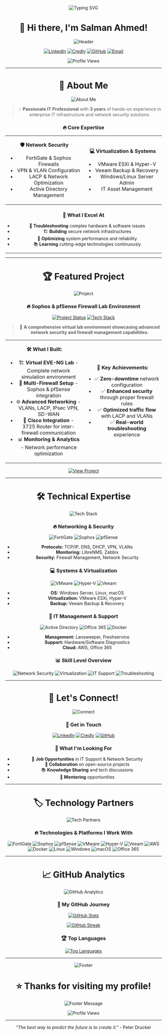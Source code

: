 <div align="center">

<img src="https://readme-typing-svg.herokuapp.com?font=Fira+Code&pause=1000&color=00D4FF&center=true&vCenter=true&width=435&lines=IT+Support+Specialist;Network+Security+Expert;Virtualization+Pro;Tech+Enthusiast" alt="Typing SVG" />

# 👋 Hi there, I'm **Salman Ahmed**!

<div align="center">
  <img src="https://capsule-render.vercel.app/api?type=waving&color=gradient&height=200&section=header&text=Salman%20Ahmed&fontSize=80&fontAlignY=35&animation=twinkling&fontColor=ffffff" alt="Header" />
</div>

<div align="center">

[![LinkedIn](https://img.shields.io/badge/LinkedIn-0077B5?style=for-the-badge&logo=linkedin&logoColor=white)](https://linkedin.com/in/salman-itspecialist)
[![Credly](https://img.shields.io/badge/Credly-FF6B35?style=for-the-badge&logo=credly&logoColor=white)](https://www.credly.com/users/salman-ahmed827)
[![GitHub](https://img.shields.io/badge/GitHub-100000?style=for-the-badge&logo=github&logoColor=white)](https://github.com/salman-itpro)
[![Email](https://img.shields.io/badge/Email-D14836?style=for-the-badge&logo=gmail&logoColor=white)](mailto:salman@example.com)

![Profile Views](https://komarev.com/ghpvc/?username=salman-itpro&style=for-the-badge&color=blueviolet)

</div>

</div>

---

<div align="center">

# 🎯 About Me

<img src="https://readme-typing-svg.herokuapp.com?font=Fira+Code&pause=1000&color=FF6B6B&center=true&vCenter=true&width=500&lines=Passionate+IT+Professional;Network+Security+Expert;Virtualization+Specialist;Tech+Innovator" alt="About Me" />

</div>

<div align="center">

> 💡 **Passionate IT Professional** with **3 years** of hands-on experience in enterprise IT infrastructure and network security solutions.

</div>

<div align="center">

### 🔥 **Core Expertise**

</div>

<div align="center">

<table>
<tr>
<td width="50%" align="center">

**🛡️ Network Security**
- FortiGate & Sophos Firewalls
- VPN & VLAN Configuration  
- LACP & Network Optimization
- Active Directory Management

</td>
<td width="50%" align="center">

**💻 Virtualization & Systems**
- VMware ESXi & Hyper-V
- Veeam Backup & Recovery
- Windows/Linux Server Admin
- IT Asset Management

</td>
</tr>
</table>

</div>

<div align="center">

### 🌟 **What I Excel At**

</div>

<div align="center">

- 🔧 **Troubleshooting** complex hardware & software issues
- 🏗️ **Building** secure network infrastructures
- 🚀 **Optimizing** system performance and reliability
- 📚 **Learning** cutting-edge technologies continuously

</div>

---

---

<div align="center">

# 🏆 Featured Project

<img src="https://readme-typing-svg.herokuapp.com?font=Fira+Code&pause=1000&color=00D4FF&center=true&vCenter=true&width=600&lines=Firewall+Lab+Environment;Network+Security+Project;Virtual+Infrastructure;Advanced+Networking" alt="Project" />

</div>

<div align="center">

### 🔥 **Sophos & pfSense Firewall Lab Environment**

[![Project Status](https://img.shields.io/badge/Status-Completed-brightgreen?style=for-the-badge&logo=check-circle)](https://github.com/salman-itpro)
[![Tech Stack](https://img.shields.io/badge/Tech-EVE--NG%20%7C%20Cisco%20%7C%20Sophos%20%7C%20pfSense-blue?style=for-the-badge)](https://github.com/salman-itpro)

</div>

<div align="center">

> 🎯 **A comprehensive virtual lab environment showcasing advanced network security and firewall management capabilities.**

</div>

<div align="center">

<table>
<tr>
<td width="50%" align="center">

**🛠️ What I Built:**
- 🏗️ **Virtual EVE-NG Lab** - Complete network simulation environment
- 🔐 **Multi-Firewall Setup** - Sophos & pfSense integration
- 🌐 **Advanced Networking** - VLANs, LACP, IPsec VPN, SD-WAN
- 🔗 **Cisco Integration** - 3725 Router for inter-firewall communication
- 📊 **Monitoring & Analytics** - Network performance optimization

</td>
<td width="50%" align="center">

**🚀 Key Achievements:**
- ✅ **Zero-downtime** network configuration
- ✅ **Enhanced security** through proper firewall rules
- ✅ **Optimized traffic flow** with LACP and VLANs
- ✅ **Real-world troubleshooting** experience

</td>
</tr>
</table>

</div>

<div align="center">

[![View Project](https://img.shields.io/badge/View%20on%20LinkedIn-0077B5?style=for-the-badge&logo=linkedin&logoColor=white)](https://linkedin.com/in/salman-itspecialist)

</div>

---

<div align="center">

# 🛠️ Technical Expertise

<img src="https://readme-typing-svg.herokuapp.com?font=Fira+Code&pause=1000&color=FF6B6B&center=true&vCenter=true&width=500&lines=Networking+%26+Security;Systems+%26+Virtualization;IT+Management+%26+Support;Cloud+Technologies" alt="Tech Stack" />

</div>

<div align="center">

### 🔥 **Networking & Security**

![FortiGate](https://img.shields.io/badge/FortiGate-FF6B35?style=for-the-badge&logo=fortinet&logoColor=white)
![Sophos](https://img.shields.io/badge/Sophos-FF6B35?style=for-the-badge&logo=sophos&logoColor=white)
![pfSense](https://img.shields.io/badge/pfSense-212121?style=for-the-badge&logo=pfsense&logoColor=white)

- **Protocols:** TCP/IP, DNS, DHCP, VPN, VLANs
- **Monitoring:** LibreNMS, Zabbix
- **Security:** Firewall Management, Network Security

</div>

<div align="center">

### 💻 **Systems & Virtualization**

![VMware](https://img.shields.io/badge/VMware-607078?style=for-the-badge&logo=vmware&logoColor=white)
![Hyper-V](https://img.shields.io/badge/Hyper--V-0078D4?style=for-the-badge&logo=microsoft&logoColor=white)
![Veeam](https://img.shields.io/badge/Veeam-00B4D8?style=for-the-badge&logo=veeam&logoColor=white)

- **OS:** Windows Server, Linux, macOS
- **Virtualization:** VMware ESXi, Hyper-V
- **Backup:** Veeam Backup & Recovery

</div>

<div align="center">

### 🔧 **IT Management & Support**

![Active Directory](https://img.shields.io/badge/Active%20Directory-0078D4?style=for-the-badge&logo=microsoft&logoColor=white)
![Office 365](https://img.shields.io/badge/Office%20365-D83B01?style=for-the-badge&logo=microsoft&logoColor=white)
![Docker](https://img.shields.io/badge/Docker-2496ED?style=for-the-badge&logo=docker&logoColor=white)

- **Management:** Lansweeper, Freshservice
- **Support:** Hardware/Software Diagnostics
- **Cloud:** AWS, Office 365

</div>

<div align="center">

### 📊 **Skill Level Overview**

![Network Security](https://img.shields.io/badge/Network%20Security-Expert-red?style=for-the-badge&logo=shield&logoColor=white)
![Virtualization](https://img.shields.io/badge/Virtualization-Advanced-orange?style=for-the-badge&logo=server&logoColor=white)
![IT Support](https://img.shields.io/badge/IT%20Support-Expert-green?style=for-the-badge&logo=tools&logoColor=white)
![Troubleshooting](https://img.shields.io/badge/Troubleshooting-Expert-blue?style=for-the-badge&logo=bug&logoColor=white)

</div>

---

<div align="center">

# 🤝 Let's Connect!

<img src="https://readme-typing-svg.herokuapp.com?font=Fira+Code&pause=1000&color=00D4FF&center=true&vCenter=true&width=500&lines=Let's+Connect;Get+in+Touch;Collaborate;Build+Together" alt="Connect" />

</div>

<div align="center">

### 💬 **Get in Touch**

[![LinkedIn](https://img.shields.io/badge/LinkedIn-0077B5?style=for-the-badge&logo=linkedin&logoColor=white)](https://linkedin.com/in/salman-itspecialist)
[![Credly](https://img.shields.io/badge/Credly-FF6B35?style=for-the-badge&logo=credly&logoColor=white)](https://www.credly.com/users/salman-ahmed827)
[![GitHub](https://img.shields.io/badge/GitHub-100000?style=for-the-badge&logo=github&logoColor=white)](https://github.com/salman-itpro)

</div>

<div align="center">

### 🎯 **What I'm Looking For**

- 💼 **Job Opportunities** in IT Support & Network Security
- 🤝 **Collaboration** on open-source projects
- 📚 **Knowledge Sharing** and tech discussions
- 🌟 **Mentoring** opportunities

</div>

---

<div align="center">

# 🏷️ Technology Partners

<img src="https://readme-typing-svg.herokuapp.com?font=Fira+Code&pause=1000&color=FF6B6B&center=true&vCenter=true&width=600&lines=Technologies+%26+Platforms;Firewall+Solutions;Virtualization+Tools;Cloud+Services" alt="Tech Partners" />

</div>

<div align="center">

### 🔥 **Technologies & Platforms I Work With**

<img src="https://img.shields.io/badge/FortiGate-FF6B35?style=for-the-badge&logo=fortinet&logoColor=white" alt="FortiGate"/>
<img src="https://img.shields.io/badge/Sophos-FF6B35?style=for-the-badge&logo=sophos&logoColor=white" alt="Sophos"/>
<img src="https://img.shields.io/badge/pfSense-212121?style=for-the-badge&logo=pfsense&logoColor=white" alt="pfSense"/>
<img src="https://img.shields.io/badge/VMware-607078?style=for-the-badge&logo=vmware&logoColor=white" alt="VMware"/>
<img src="https://img.shields.io/badge/Hyper--V-0078D4?style=for-the-badge&logo=microsoft&logoColor=white" alt="Hyper-V"/>
<img src="https://img.shields.io/badge/Veeam-00B4D8?style=for-the-badge&logo=veeam&logoColor=white" alt="Veeam"/>
<img src="https://img.shields.io/badge/AWS-232F3E?style=for-the-badge&logo=amazon-aws&logoColor=white" alt="AWS"/>
<img src="https://img.shields.io/badge/Docker-2496ED?style=for-the-badge&logo=docker&logoColor=white" alt="Docker"/>
<img src="https://img.shields.io/badge/Linux-FCC624?style=for-the-badge&logo=linux&logoColor=black" alt="Linux"/>
<img src="https://img.shields.io/badge/Windows-0078D4?style=for-the-badge&logo=windows&logoColor=white" alt="Windows"/>
<img src="https://img.shields.io/badge/macOS-000000?style=for-the-badge&logo=apple&logoColor=white" alt="macOS"/>
<img src="https://img.shields.io/badge/Office%20365-D83B01?style=for-the-badge&logo=microsoft&logoColor=white" alt="Office 365"/>

</div>

---

<div align="center">

# 📈 GitHub Analytics

<img src="https://readme-typing-svg.herokuapp.com?font=Fira+Code&pause=1000&color=00D4FF&center=true&vCenter=true&width=500&lines=My+GitHub+Journey;Coding+Activity;Contribution+Stats;Top+Languages" alt="GitHub Analytics" />

</div>

<div align="center">

### 🚀 **My GitHub Journey**

[![GitHub Stats](https://github-readme-stats.vercel.app/api?username=salman-itpro&show_icons=true&theme=tokyonight&hide_border=true&count_private=true&include_all_commits=true)](https://github.com/salman-itpro)

[![GitHub Streak](https://github-readme-streak-stats.herokuapp.com/?user=salman-itpro&theme=tokyonight&hide_border=true&stroke=0000&background=0D1117&ring=5BCDEC&fire=5BCDEC&currStreakNum=5BCDEC&sideNums=5BCDEC&currStreakLabel=5BCDEC&sideLabels=5BCDEC&dates=5BCDEC)](https://github.com/salman-itpro)

### 🏆 **Top Languages**

[![Top Languages](https://github-readme-stats.vercel.app/api/top-langs/?username=salman-itpro&theme=tokyonight&hide_border=true&layout=compact&langs_count=8)](https://github.com/salman-itpro)

</div>

---

<div align="center">

<img src="https://capsule-render.vercel.app/api?type=waving&color=gradient&height=200&section=footer&text=Thanks+for+Visiting!&fontSize=60&fontAlignY=35&animation=twinkling&fontColor=ffffff" alt="Footer" />

# ⭐ **Thanks for visiting my profile!** 

<img src="https://readme-typing-svg.herokuapp.com?font=Fira+Code&pause=1000&color=FF6B6B&center=true&vCenter=true&width=500&lines=Ready+to+Collaborate;Build+Amazing+Things;Create+the+Future;Let's+Connect!" alt="Footer Message" />

![Profile Views](https://komarev.com/ghpvc/?username=salman-itpro&style=for-the-badge&color=blueviolet)

---

*"The best way to predict the future is to create it."* - Peter Drucker

</div>
